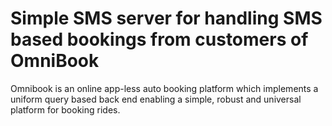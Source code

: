 # Simple SMS server for handling SMS based bookings from customers of OmniBook

Omnibook is an online app-less auto booking platform which implements a uniform query based back end enabling a simple, robust and universal platform for booking rides.
